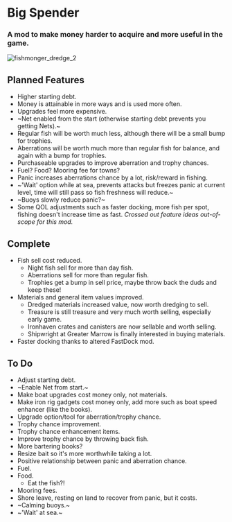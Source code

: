 # Big Spender
### A mod to make money harder to acquire and more useful in the game.
![fishmonger_dredge_2](https://github.com/user-attachments/assets/947a8e49-df97-481c-91b1-9f3db84199b4)

## Planned Features
- Higher starting debt.
- Money is attainable in more ways and is used more often.
- Upgrades feel more expensive.
- ~Net enabled from the start (otherwise starting debt prevents you getting Nets).~
- Regular fish will be worth much less, although there will be a small bump for trophies.
- Aberrations will be worth much more than regular fish for balance, and again with a bump for trophies.
- Purchaseable upgrades to improve aberration and trophy chances.
- Fuel? Food? Mooring fee for towns?
- Panic increases aberrations chance by a lot, risk/reward in fishing.
- ~'Wait' option while at sea, prevents attacks but freezes panic at current level, time will still pass so fish freshness will reduce.~
- ~Buoys slowly reduce panic?~
- Some QOL adjustments such as faster docking, more fish per spot, fishing doesn't increase time as fast.
 *Crossed out feature ideas out-of-scope for this mod.*

## Complete
- Fish sell cost reduced.
  - Night fish sell for more than day fish.
  - Aberrations sell for more than regular fish.
  - Trophies get a bump in sell price, maybe throw back the duds and keep these!
- Materials and general item values improved.
  - Dredged materials increased value, now worth dredging to sell.
  - Treasure is still treasure and very much worth selling, especially early game.
  - Ironhaven crates and canisters are now sellable and worth selling.
  - Shipwright at Greater Marrow is finally interested in buying materials.
- Faster docking thanks to altered FastDock mod.

## To Do
- Adjust starting debt.
- ~Enable Net from start.~
- Make boat upgrades cost money only, not materials.
- Make iron rig gadgets cost money only, add more such as boat speed enhancer (like the books).
- Upgrade option/tool for aberration/trophy chance.
- Trophy chance improvement.
- Trophy chance enhancement items.
- Improve trophy chance by throwing back fish.
- More bartering books?
- Resize bait so it's more worthwhile taking a lot.
- Positive relationship between panic and aberration chance.
- Fuel.
- Food.
  - Eat the fish?!
- Mooring fees.
- Shore leave, resting on land to recover from panic, but it costs.
- ~Calming buoys.~
- ~'Wait' at sea.~
